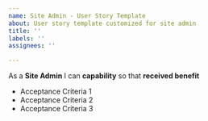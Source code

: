 ```yaml
---
name: Site Admin - User Story Template
about: User story template customized for site admin
title: ''
labels: ''
assignees: ''

---
```


As a **Site Admin** I can **capability** so that **received benefit**

- Acceptance Criteria 1
- Acceptance Criteria 2
- Acceptance Criteria 3
